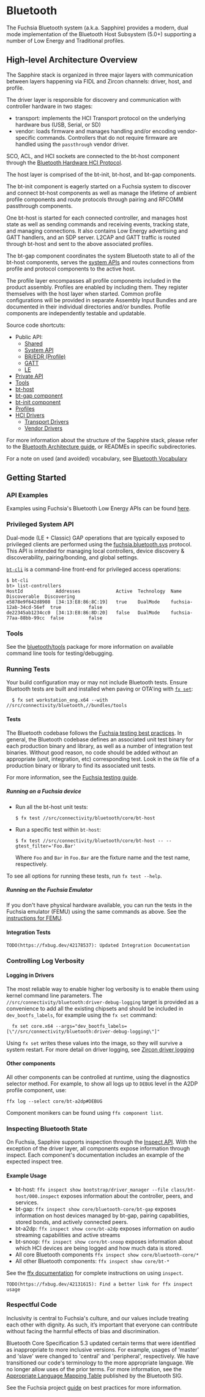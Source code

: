 # Bluetooth

The Fuchsia Bluetooth system (a.k.a. Sapphire) provides a modern, dual mode
implementation of the Bluetooth Host Subsystem (5.0+) supporting a number of
Low Energy and Traditional profiles.

## High-level Architecture Overview

The Sapphire stack is organized in three major layers with communication
between layers happening via FIDL and Zircon channels: driver, host, and
profile.

The driver layer is responsible for discovery and communication with controller
hardware in two stages:
 - transport: implements the HCI Transport protocol on the underlying
   hardware bus (USB, Serial, or SD)
 - vendor: loads firmware and manages handling and/or encoding vendor-specific
   commands.  Controllers that do not require firmware are handled using the
   `passthrough` vendor driver.

SCO, ACL, and HCI sockets are connected to the bt-host component through the
[Bluetooth Hardware HCI Protocol](/sdk/fidl/fuchsia.hardware.bluetooth/hci.fidl).

The host layer is comprised of the bt-init, bt-host, and bt-gap components.

The bt-init component is eagerly started on a Fuchsia system to discover and
connect bt-host components as well as manage the lifetime of ambient profile
components and route protocols through pairing and RFCOMM passthrough
components.

One bt-host is started for each connected controller, and manages
host state as well as sending commands and receiving events, tracking state,
and managing connections.  It also contains Low Energy advertising and GATT
handlers, and an SDP server.  L2CAP and GATT traffic is routed through bt-host
and sent to the above associated profiles.

The bt-gap component coordinates the system Bluetooth state to all of the
bt-host components, serves the [system APIs](/sdk/fidl/fuchsia.bluetooth.sys)
and routes connections from profile and protocol components to the active
host.

The profile layer encompasses all profile components included in the product
assembly.  Profiles are enabled by including them.
They register themselves with the host layer when started.
Common profile configurations will be provided in separate Assembly Input Bundles
and are documented in their individual directories and/or bundles.
Profile components are independently testable and updatable.

Source code shortcuts:

-   Public API:
    *   [Shared](/sdk/fidl/fuchsia.bluetooth)
    *   [System API](/sdk/fidl/fuchsia.bluetooth.sys)
    *   [BR/EDR (Profile)](/sdk/fidl/fuchsia.bluetooth.bredr)
    *   [GATT](/sdk/fidl/fuchsia.bluetooth.gatt)
    *   [LE](/sdk/fidl/fuchsia.bluetooth.le)
-   [Private API](fidl)
-   [Tools](tools)
-   [bt-host](core/bt-host)
-   [bt-gap component](core/bt-gap)
-   [bt-init component](core/bt-init)
-   [Profiles](profiles)
-   [HCI Drivers](hci)
    *   [Transport Drivers](hci/transport)
    *   [Vendor Drivers](hci/vendor)

For more information about the structure of the Sapphire stack, please refer to the
[Bluetooth Architecture guide](/docs/development/bluetooth/concepts/architecture.md),
or READMEs in specific subdirectories.

For a note on used (and avoided) vocabulary, see [Bluetooth Vocabulary](docs/vocabulary.md)

## Getting Started

### API Examples

Examples using Fuchsia's Bluetooth Low Energy APIs can be found
[here](examples).

### Privileged System API

Dual-mode (LE + Classic) GAP operations that are typically exposed to privileged
clients are performed using the
[fuchsia.bluetooth.sys](/sdk/fidl/fuchsia.bluetooth.sys) protocol. This API is
intended for managing local controllers, device discovery & discoverability,
pairing/bonding, and global settings.

[`bt-cli`](tools/bt-cli) is a command-line front-end for privileged access
operations:

```
$ bt-cli
bt> list-controllers
HostId            Addresses             Active  Technology  Name                    Discoverable  Discovering
e5878e9f642d8908  [34:13:E8:86:8C:19]   true    DualMode    fuchsia-12ab-34cd-56ef  true          false
de22345ab1234cc0  [34:13:E8:86:8D:20]   false   DualMode    fuchsia-77aa-88bb-99cc  false         false
```

### Tools

See the [bluetooth/tools](tools/) package for more information on available
command line tools for testing/debugging.

### Running Tests

Your build configuration may or may not include Bluetooth tests. Ensure
Bluetooth tests are built and installed when paving or OTA'ing with
[`fx set`](/docs/development/build/fx.md#configure-a-build):

```
  $ fx set workstation_eng.x64 --with //src/connectivity/bluetooth,//bundles/tools
```

#### Tests

The Bluetooth codebase follows the
[Fuchsia testing best practices](/docs/contribute/testing/best-practices.md). In
general, the Bluetooth codebase defines an associated unit test binary for each
production binary and library, as well as a number of integration test binaries.
Without good reason, no code should be added without an appropriate (unit,
integration, etc) corresponding test. Look in the `GN` file of a production
binary or library to find its associated unit tests.

For more information, see the
[Fuchsia testing guide](docs/development/testing/run_fuchsia_tests.md).

##### Running on a Fuchsia device

*   Run all the bt-host unit tests:

    ```
    $ fx test //src/connectivity/bluetooth/core/bt-host
    ```

*   Run a specific test within `bt-host`:

    ```
    $ fx test //src/connectivity/bluetooth/core/bt-host -- --gtest_filter='Foo.Bar'
    ```

    Where `Foo` and `Bar` in `Foo.Bar` are the fixture name and the test name,
    respectively.

To see all options for running these tests, run `fx test --help`.

##### Running on the Fuchsia Emulator

If you don't have physical hardware available, you can run the tests in the
Fuchsia emulator (FEMU) using the same commands as above. See the
[instructions for FEMU](/docs/get-started/set_up_femu.md).

#### Integration Tests

`TODO(https://fxbug.dev/42178537): Updated Integration Documentation`

### Controlling Log Verbosity

#### Logging in Drivers

The most reliable way to enable higher log verbosity is to enable them using kernel command
line parameters. The `//src/connectivity/bluetooth:driver-debug-logging` target is provided as a
convenience to add all the existing chipsets and should be included in `dev_bootfs_labels`,
for example using the `fx set` command:

```
  fx set core.x64 --args="dev_bootfs_labels=[\"//src/connectivity/bluetooth:driver-debug-logging\"]"
```

Using `fx set` writes these values into the image, so they will survive a system restart.
For more detail on driver logging, see
[Zircon driver logging](/docs/development/drivers/diagnostics/logging.md)

#### Other components

All other components can be controlled at runtime, using the diagnostics selector method.
For example, to show all logs up to `DEBUG` level in the A2DP profile component, use:

```
ffx log --select core/bt-a2dp#DEBUG
```

Component monikers can be found using `ffx component list`.

### Inspecting Bluetooth State

On Fuchsia, Sapphire supports inspection through the
[Inspect API](/docs/development/diagnostics/inspect). With the exception of the
driver layer, all components expose information through inspect.  Each component's
documentation includes an example of the expected inspect tree.

#### Example Usage

*   bt-host: `ffx inspect show bootstrap/driver_manager --file class/bt-host/000.inspect`
    exposes information about the controller, peers, and services.
*   bt-gap: `ffx inspect show core/bluetooth-core/bt-gap` exposes information on host devices
    managed by bt-gap, pairing capabilities, stored bonds, and actively connected peers.
*   bt-a2dp: `ffx inspect show core/bt-a2dp` exposes information on audio streaming
    capabilities and active streams
*   bt-snoop: `ffx inspect show core/bt-snoop` exposes information about which HCI
    devices are being logged and how much data is stored.
*   All core Bluetooth components `ffx inspect show core/bluetooth-core/*`
*   All other Bluetooth components: `ffx inspect show core/bt-*`


See the [ffx documentation](/docs/reference/tools/sdk/ffx) for complete instructions
on using `inspect`.

`TODO(https://fxbug.dev/42131615): Find a better link for ffx inspect usage`

### Respectful Code

Inclusivity is central to Fuchsia's culture, and our values include treating
each other with dignity. As such, it’s important that everyone can contribute
without facing the harmful effects of bias and discrimination.

Bluetooth Core Specification 5.3 updated certain terms that were identified as
inappropriate to more inclusive versions. For example, usages of 'master' and
'slave' were changed to 'central' and 'peripheral', respectively. We have
transitioned our code's terminology to the more appropriate language. We no
longer allow uses of the prior terms. For more information, see the
[Appropriate Language Mapping Table](https://specificationrefs.bluetooth.com/language-mapping/Appropriate_Language_Mapping_Table.pdf)
published by the Bluetooth SIG.

See the Fuchsia project [guide](/docs/contribute/respectful_code.md) on best
practices for more information.
